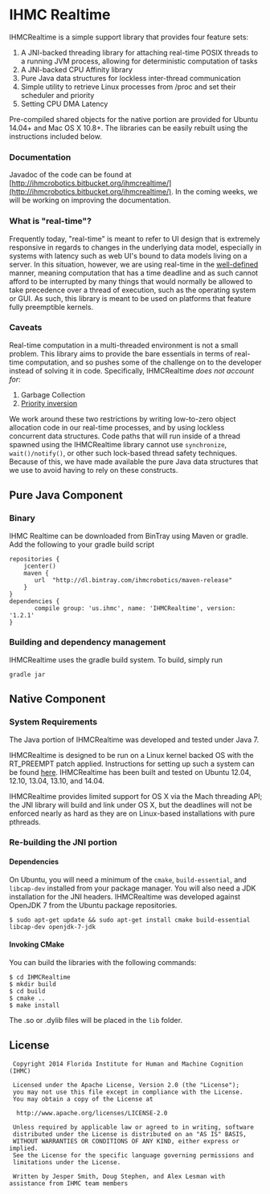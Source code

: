 # IHMC Realtime

IHMCRealtime is a simple support library that provides four feature sets:

1. A JNI-backed threading library for attaching real-time POSIX threads to a running JVM process, allowing for
deterministic computation of tasks
2. A JNI-backed CPU Affinity library
3. Pure Java data structures for lockless inter-thread communication
4. Simple utility to retrieve Linux processes from /proc and set their scheduler and priority
5. Setting CPU DMA Latency

Pre-compiled shared objects for the native portion are provided for Ubuntu 14.04+ and Mac OS X 10.8+.  The libraries
can be easily rebuilt using the instructions included below.

### Documentation
Javadoc of the code can be found at [http://ihmcrobotics.bitbucket.org/ihmcrealtime/](http://ihmcrobotics.bitbucket.org/ihmcrealtime/). In the coming weeks, we will be working on improving the documentation.


### What is "real-time"?
Frequently today, "real-time" is meant to refer to UI design that is extremely responsive in regards to changes in
the underlying data model, especially in systems with latency such as web UI's bound to data models living on a server.  In this situation, however, we are using real-time in the [well-defined](http://en.wikipedia.org/wiki/Real-time_computing) manner, meaning computation that has a time deadline
and as such cannot afford to be interrupted by many things that would normally be allowed to take precedence over a thread of execution, such as the operating system or GUI.  As such, this library is meant to be used on platforms that feature fully preemptible kernels.

### Caveats
Real-time computation in a multi-threaded environment is not a small problem.  This library aims to provide the bare essentials in terms of real-time computation, and so pushes some of the challenge on to the developer instead of solving it in code.  Specifically, IHMCRealtime *does not account for*:

1. Garbage Collection
2. [Priority inversion](http://en.wikipedia.org/wiki/Priority_inversion)

We work around these two restrictions by writing low-to-zero object allocation code in our real-time processes, and by using lockless concurrent data structures.  Code paths that will run inside of a thread spawned using the IHMCRealtime library cannot use `synchronize`, `wait()/notify()`, or other such lock-based thread safety techniques.  Because of this, we have made available the pure Java data structures that we use to avoid having to rely on these constructs.

## Pure Java Component

### Binary
IHMC Realtime can be downloaded from BinTray using Maven or gradle. Add the following to your gradle build script

```
repositories {
	jcenter()
	maven {
   	   url  "http://dl.bintray.com/ihmcrobotics/maven-release"
	}
}
dependencies {
       compile group: 'us.ihmc', name: 'IHMCRealtime', version: '1.2.1'
}
```

### Building and dependency management
IHMCRealtime uses the gradle build system. To build, simply run

```
gradle jar
```

## Native Component

### System Requirements
The Java portion of IHMCRealtime was developed and tested under Java 7.

IHMCRealtime is designed to be run on a Linux kernel backed OS with the RT_PREEMPT patch applied. Instructions for
setting up such a system can be found [here](https://rt.wiki.kernel.org/index.php/RT_PREEMPT_HOWTO).  IHMCRealtime has
been built and tested on Ubuntu 12.04, 12.10, 13.04, 13.10, and 14.04.

IHMCRealtime provides limited support for OS X via the Mach threading API; the JNI library will build and link under
OS X, but the deadlines will not be enforced nearly as hard as they are on Linux-based installations with pure pthreads.

### Re-building the JNI portion

#### Dependencies

On Ubuntu, you will need a minimum of the `cmake`, `build-essential`, and `libcap-dev` installed from your package manager.  You will also need a JDK installation for the JNI headers.  IHMCRealtime was developed against OpenJDK 7
from the Ubuntu package repositories.

    $ sudo apt-get update && sudo apt-get install cmake build-essential libcap-dev openjdk-7-jdk

#### Invoking CMake

You can build the libraries with the following commands:

    $ cd IHMCRealtime
    $ mkdir build
    $ cd build
    $ cmake ..
    $ make install

The .so or .dylib files will be placed in the `lib` folder.

## License
     Copyright 2014 Florida Institute for Human and Machine Cognition (IHMC)

     Licensed under the Apache License, Version 2.0 (the "License");
     you may not use this file except in compliance with the License.
     You may obtain a copy of the License at

      http://www.apache.org/licenses/LICENSE-2.0

     Unless required by applicable law or agreed to in writing, software
     distributed under the License is distributed on an "AS IS" BASIS,
     WITHOUT WARRANTIES OR CONDITIONS OF ANY KIND, either express or implied.
     See the License for the specific language governing permissions and
     limitations under the License.

     Written by Jesper Smith, Doug Stephen, and Alex Lesman with assistance from IHMC team members
